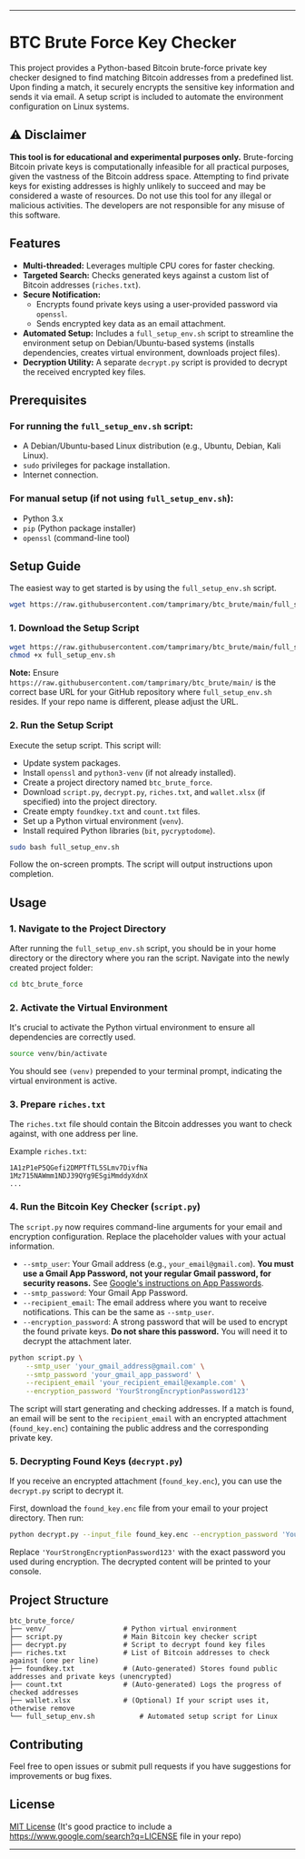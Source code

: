 -----

# BTC Brute Force Key Checker

This project provides a Python-based Bitcoin brute-force private key checker designed to find matching Bitcoin addresses from a predefined list. Upon finding a match, it securely encrypts the sensitive key information and sends it via email. A setup script is included to automate the environment configuration on Linux systems.

## ⚠️ Disclaimer

**This tool is for educational and experimental purposes only.** Brute-forcing Bitcoin private keys is computationally infeasible for all practical purposes, given the vastness of the Bitcoin address space. Attempting to find private keys for existing addresses is highly unlikely to succeed and may be considered a waste of resources. Do not use this tool for any illegal or malicious activities. The developers are not responsible for any misuse of this software.

## Features

  * **Multi-threaded:** Leverages multiple CPU cores for faster checking.
  * **Targeted Search:** Checks generated keys against a custom list of Bitcoin addresses (`riches.txt`).
  * **Secure Notification:**
      * Encrypts found private keys using a user-provided password via `openssl`.
      * Sends encrypted key data as an email attachment.
  * **Automated Setup:** Includes a `full_setup_env.sh` script to streamline the environment setup on Debian/Ubuntu-based systems (installs dependencies, creates virtual environment, downloads project files).
  * **Decryption Utility:** A separate `decrypt.py` script is provided to decrypt the received encrypted key files.

## Prerequisites

### For running the `full_setup_env.sh` script:

  * A Debian/Ubuntu-based Linux distribution (e.g., Ubuntu, Debian, Kali Linux).
  * `sudo` privileges for package installation.
  * Internet connection.

### For manual setup (if not using `full_setup_env.sh`):

  * Python 3.x
  * `pip` (Python package installer)
  * `openssl` (command-line tool)

## Setup Guide

The easiest way to get started is by using the `full_setup_env.sh` script.
```bash
wget https://raw.githubusercontent.com/tamprimary/btc_brute/main/full_setup_env.sh -O setup.sh && sudo bash setup.sh
```

### 1\. Download the Setup Script

```bash
wget https://raw.githubusercontent.com/tamprimary/btc_brute/main/full_setup_env.sh
chmod +x full_setup_env.sh
```

**Note:** Ensure `https://raw.githubusercontent.com/tamprimary/btc_brute/main/` is the correct base URL for your GitHub repository where `full_setup_env.sh` resides. If your repo name is different, please adjust the URL.

### 2\. Run the Setup Script

Execute the setup script. This script will:

  * Update system packages.
  * Install `openssl` and `python3-venv` (if not already installed).
  * Create a project directory named `btc_brute_force`.
  * Download `script.py`, `decrypt.py`, `riches.txt`, and `wallet.xlsx` (if specified) into the project directory.
  * Create empty `foundkey.txt` and `count.txt` files.
  * Set up a Python virtual environment (`venv`).
  * Install required Python libraries (`bit`, `pycryptodome`).

<!-- end list -->

```bash
sudo bash full_setup_env.sh
```

Follow the on-screen prompts. The script will output instructions upon completion.

## Usage

### 1\. Navigate to the Project Directory

After running the `full_setup_env.sh` script, you should be in your home directory or the directory where you ran the script. Navigate into the newly created project folder:

```bash
cd btc_brute_force
```

### 2\. Activate the Virtual Environment

It's crucial to activate the Python virtual environment to ensure all dependencies are correctly used.

```bash
source venv/bin/activate
```

You should see `(venv)` prepended to your terminal prompt, indicating the virtual environment is active.

### 3\. Prepare `riches.txt`

The `riches.txt` file should contain the Bitcoin addresses you want to check against, with one address per line.

Example `riches.txt`:

```
1A1zP1eP5QGefi2DMPTfTL5SLmv7DivfNa
1Mz715NAWmm1NDJ39QYg9ESgiMmddyXdnX
...
```

### 4\. Run the Bitcoin Key Checker (`script.py`)

The `script.py` now requires command-line arguments for your email and encryption configuration. Replace the placeholder values with your actual information.

  * `--smtp_user`: Your Gmail address (e.g., `your_email@gmail.com`). **You must use a Gmail App Password, not your regular Gmail password, for security reasons.** See [Google's instructions on App Passwords](https://support.google.com/accounts/answer/185833?hl=vi).
  * `--smtp_password`: Your Gmail App Password.
  * `--recipient_email`: The email address where you want to receive notifications. This can be the same as `--smtp_user`.
  * `--encryption_password`: A strong password that will be used to encrypt the found private keys. **Do not share this password.** You will need it to decrypt the attachment later.

<!-- end list -->

```bash
python script.py \
    --smtp_user 'your_gmail_address@gmail.com' \
    --smtp_password 'your_gmail_app_password' \
    --recipient_email 'your_recipient_email@example.com' \
    --encryption_password 'YourStrongEncryptionPassword123'
```

The script will start generating and checking addresses. If a match is found, an email will be sent to the `recipient_email` with an encrypted attachment (`found_key.enc`) containing the public address and the corresponding private key.

### 5\. Decrypting Found Keys (`decrypt.py`)

If you receive an encrypted attachment (`found_key.enc`), you can use the `decrypt.py` script to decrypt it.

First, download the `found_key.enc` file from your email to your project directory. Then run:

```bash
python decrypt.py --input_file found_key.enc --encryption_password 'YourStrongEncryptionPassword123'
```

Replace `'YourStrongEncryptionPassword123'` with the exact password you used during encryption. The decrypted content will be printed to your console.

## Project Structure

```
btc_brute_force/
├── venv/                   # Python virtual environment
├── script.py               # Main Bitcoin key checker script
├── decrypt.py              # Script to decrypt found key files
├── riches.txt              # List of Bitcoin addresses to check against (one per line)
├── foundkey.txt            # (Auto-generated) Stores found public addresses and private keys (unencrypted)
├── count.txt               # (Auto-generated) Logs the progress of checked addresses
├── wallet.xlsx             # (Optional) If your script uses it, otherwise remove
└── full_setup_env.sh           # Automated setup script for Linux
```

## Contributing

Feel free to open issues or submit pull requests if you have suggestions for improvements or bug fixes.

## License

[MIT License](https://www.google.com/search?q=LICENSE) (It's good practice to include a https://www.google.com/search?q=LICENSE file in your repo)

-----
